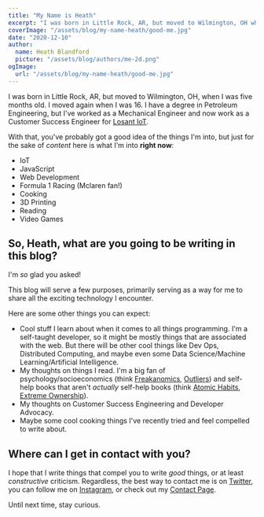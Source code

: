 ```yaml
---
title: "My Name is Heath"
excerpt: "I was born in Little Rock, AR, but moved to Wilmington, OH when I was 5 months old. I moved again when I was 16. I have a degree in Petroleum Engineering, but I have worked as a Mechanical Engineer and am now working as a Customer Success Engineer."
coverImage: "/assets/blog/my-name-heath/good-me.jpg"
date: "2020-12-10"
author:
  name: Heath Blandford
  picture: "/assets/blog/authors/me-2d.png"
ogImage:
  url: "/assets/blog/my-name-heath/good-me.jpg"
---
```


I was born in Little Rock, AR, but moved to Wilmington, OH, when I was five months old. I moved again when I was 16. I have a degree in Petroleum Engineering, but I've worked as a Mechanical Engineer and now work as a Customer Success Engineer for [Losant IoT](https://www.losant.com/).

With that, you've probably got a good idea of the things I'm into, but just for the sake of _content_ here is what I'm into **right now**:

- IoT
- JavaScript
- Web Development
- Formula 1 Racing (Mclaren fan!)
- Cooking
- 3D Printing
- Reading
- Video Games

## So, Heath, what are you going to be writing in this blog?

I'm _so_ glad you asked!

This blog will serve a few purposes, primarily serving as a way for me to share all the exciting technology I encounter.

Here are some other things you can expect:

- Cool stuff I learn about when it comes to all things programming. I'm a self-taught developer, so it might be mostly things that are associated with the web. But there will be other cool things like Dev Ops, Distributed Computing, and maybe even some Data Science/Machine Learning/Artificial Intelligence.
- My thoughts on things I read. I'm a big fan of psychology/socioeconomics (think [Freakanomics](https://en.wikipedia.org/wiki/Freakonomics), [Outliers](<https://en.wikipedia.org/wiki/Outliers_(book)>)) and self-help books that aren't _actually_ self-help books (think [Atomic Habits](https://jamesclear.com/atomic-habits), [Extreme Ownership](https://echelonfront.com/extreme-ownership/)).
- My thoughts on Customer Success Engineering and Developer Advocacy.
- Maybe some cool cooking things I've recently tried and feel compelled to write about.

## Where can I get in contact with you?

I hope that I write things that compel you to write _good_ things, or at least _constructive_ criticism. Regardless, the best way to contact me is on [Twitter](https://twitter.com/whoisheath_), you can follow me on [Instagram](https://instagram.com/whoisheath_), or check out my [Contact Page](/contact).

Until next time, stay curious.
